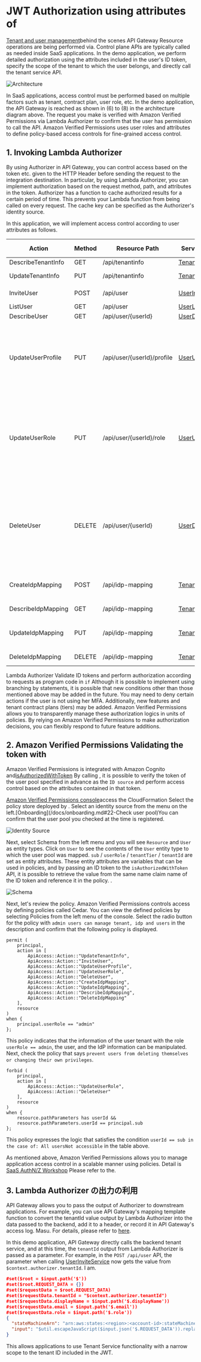 # JWT Authorization using attributes of

[Tenant and user management](manage-tenant-and-users.md)behind the scenes API Gateway Resource operations are being performed via.
Control plane APIs are typically called as needed inside SaaS applications. In the demo application, we perform detailed authorization using the attributes included in the user's ID token, specify the scope of the tenant to which the user belongs, and directly call the tenant service API.

![Architecture](/docs/images/architecture.png)

In SaaS applications, access control must be performed based on multiple factors such as tenant, contract plan, user role, etc. In the demo application, the API Gateway is reached as shown in (6) to (8) in the architecture diagram above. The request you make is verified with Amazon Verified Permissions via Lambda Authorizer to confirm that the user has permission to call the API. Amazon Verified Permissions uses user roles and attributes to define policy-based access controls for fine-grained access control.

## 1. Invoking Lambda Authorizer

By using Authorizer in API Gateway, you can control access based on the token etc. given to the HTTP Header before sending the request to the integration destination. In particular, by using Lambda Authorizer, you can implement authorization based on the request method, path, and attributes in the token. Authorizer has a function to cache authorized results for a certain period of time. This prevents your Lambda function from being called on every request. The cache key can be specified as the Authorizer's identity source.

In this application, we will implement access control according to user attributes as follows.

|Action|Method|Resource Path|Services to be integrated | Accessible users|
|---|---|---|---|---|
|DescribeTenantInfo|GET|/api/tenantinfo|[TenantDescribeService](/docs/tenant-service.md#tenantdescribeservice)|All users|
|UpdateTenantInfo|PUT|/api/tenantinfo|[TenantUpdateService](/docs/tenant-service.md#tenantupdateservice)|`admin` User only|
|InviteUser|POST|/api/user|[UserInviteService](/docs/tenant-service.md#userinviteservice)|`admin` User only|
|ListUser|GET|/api/user|[UserListService](/docs/tenant-service.md#userlistservice)|All users|
|DescribeUser|GET|/api/user/{userId}|[UserDescribeService](/docs/tenant-service.md#userdescribeservice)|All users|
|UpdateUserProfile|PUT|/api/user/{userId}/profile|[UserUpdateService](/docs/tenant-service.md#userupdateservice)|* userId == sub in the case of：All users<br>* userId != sub in the case of：`admin` user|
|UpdateUserRole|PUT|/api/user/{userId}/role|[UserUpdateService](/docs/tenant-service.md#userupdateservice)|* userId == sub in the case of：**All usersNot accessible**<br>* userId != sub in the case of：`admin` User only|
|DeleteUser|DELETE|/api/user/{userId}|[UserDeleteService](/docs/tenant-service.md#userdeleteservice)|* userId == sub in the case of：**All usersNot accessible**<br>* userId != sub in the case of：`admin` User only|
|CreateIdpMapping|POST|/api/idp-mapping|[TenantRegisterIdpService](/docs/tenant-service.md#tenantregisteridpservice)|`PREMIUM` Tier and<br>`admin` User only|
|DescribeIdpMapping|GET|/api/idp-mapping|[TenantDescribeIdpService](/docs/tenant-service.md#tenantdescribeidpservice)|`admin` User only|
|UpdateIdpMapping|PUT|/api/idp-mapping|[TenantUpdateIdpService](/docs/tenant-service.md#tenantupdateidpservice)|`PREMIUM` Tier and<br>`admin` User only|
|DeleteIdpMapping|DELETE|/api/idp-mapping|[TenantDeregisterIdpService](/docs/tenant-service.md#tenantderegisteridpservice)|`admin` User only|

Lambda Authorizer Validate ID tokens and perform authorization according to requests as program code in `if` Although it is possible to implement using branching by statements, it is possible that new conditions other than those mentioned above may be added in the future. You may need to deny certain actions if the user is not using her MFA. Additionally, new features and tenant contract plans (tiers) may be added.
Amazon Verified Permissions allows you to transparently manage these authorization logics in units of policies. By relying on Amazon Verified Permissions to make authorization decisions, you can flexibly respond to future feature additions.

## 2. Amazon Verified Permissions Validating the token with

Amazon Verified Permissions is integrated with Amazon Cognito and[isAuthorizedWithToken](https://docs.aws.amazon.com/verifiedpermissions/latest/apireference/API_IsAuthorizedWithToken.html) By calling , it is possible to verify the token of the user pool specified in advance as the `ID source` and perform access control based on the attributes contained in that token.

[Amazon Verified Permissions console](https://console.aws.amazon.com/verifiedpermissions/)access the CloudFormation Select the policy store deployed by .
Select an identity source from the menu on the left.[Onboarding](/docs/onboarding.md#22-Check user pool)You can confirm that the user pool you checked at the time is registered.

![Identity Source](/docs/images/avp-id-source.png)

Next, select Schema from the left menu and you will see `Resource` and `User` as entity types. Click on `User` to see the contents of the `User` entity type to which the user pool was mapped. `sub` / `userRole` / `tenantTier` / `tenantId` are set as entity attributes. These entity attributes are variables that can be used in policies, and by passing an ID token to the `isAuthorizedWithToken` API, it is possible to retrieve the value from the same name claim name of the ID token and reference it in the policy. .

![Schema](/docs/images/avp-schema.png)

Next, let's review the policy. Amazon Verified Permissions controls access by defining policies called Cedar. You can view the defined policies by selecting Policies from the left menu of the console. Select the radio button for the policy with `admin users can manage tenant, idp and users` in the description and confirm that the following policy is displayed.

```
permit (
    principal,
    action in [
        ApiAccess::Action::"UpdateTenantInfo",
        ApiAccess::Action::"InviteUser",
        ApiAccess::Action::"UpdateUserProfile",
        ApiAccess::Action::"UpdateUserRole",
        ApiAccess::Action::"DeleteUser",
        ApiAccess::Action::"CreateIdpMapping",
        ApiAccess::Action::"UpdateIdpMapping",
        ApiAccess::Action::"DescribeIdpMapping",
        ApiAccess::Action::"DeleteIdpMapping"
    ],
    resource
)
when {
    principal.userRole == "admin"
};
```

This policy indicates that the information of the user tenant with the role `userRole == admin`, the user, and the IdP information can be manipulated. Next, check the policy that says `prevent users from deleting themselves or changing their own privileges`.

```
forbid (
    principal,
    action in [
        ApiAccess::Action::"UpdateUserRole",
        ApiAccess::Action::"DeleteUser"
    ],
    resource
)
when {
    resource.pathParameters has userId &&
    resource.pathParameters.userId == principal.sub
};
```

This policy expresses the logic that satisfies the condition `userId == sub in the case of: All usersNot accessible` in the table above.

As mentioned above, Amazon Verified Permissions allows you to manage application access control in a scalable manner using policies. Detail is [SaaS AuthN/Z Workshop](https://catalog.us-east-1.prod.workshops.aws/workshops/9180bbda-7747-4b8f-ac05-14e7f258fcea/ja-JP/50-lab3/53-verified-permissions) Please refer to the.

## 3. Lambda Authorizer の出力の利用

API Gateway allows you to pass the output of Authorizer to downstream applications. For example, you can use API Gateway's mapping template function to convert the tenantId value output by Lambda Authorizer into the data passed to the backend, add it to a header, or record it in API Gateway's access log. Masu. For details, please refer to [here](https://docs.aws.amazon.com/ja_jp/apigateway/latest/developerguide/api-gateway-mapping-template-reference.html).

In this demo application, API Gateway directly calls the backend tenant service, and at this time, the `tenantId` output from Lambda Authorizer is passed as a parameter. For example, in the `POST /api/user` API, the parameter when calling [UserInviteService](/docs/tenant-service.md#userinviteservice) now gets the value from `$context.authorizer.tenantId`. I am.

```json
#set($root = $input.path('$'))
#set($root.REQUEST_DATA = {})
#set($requestData = $root.REQUEST_DATA)
#set($requestData.tenantId = "$context.authorizer.tenantId")
#set($requestData.displayName = $input.path('$.displayName'))
#set($requestData.email = $input.path('$.email'))
#set($requestData.role = $input.path('$.role'))
{
  "stateMachineArn": "arn:aws:states:<region>:<account-id>:stateMachine:UserInviteServiceXXXXXXXX",
  "input": "$util.escapeJavaScript($input.json('$.REQUEST_DATA')).replaceAll("\\'","'")"
}
```

This allows applications to use Tenant Service functionality with a narrow scope to the tenant ID included in the JWT.